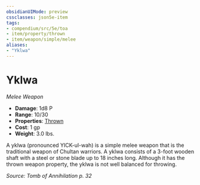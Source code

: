 ```yaml
---
obsidianUIMode: preview
cssclasses: json5e-item
tags:
- compendium/src/5e/toa
- item/property/thrown
- item/weapon/simple/melee
aliases: 
- "Yklwa"
---
```

# Yklwa
*Melee Weapon*  

- **Damage**: 1d8 P
- **Range**: 10/30
- **Properties**: [Thrown](/Systems/5e/rules/item-properties.md#Thrown)
- **Cost**: 1 gp
- **Weight**: 3.0 lbs.

A yklwa (pronounced YICK-ul-wah) is a simple melee weapon that is the traditional weapon of Chultan warriors. A yklwa consists of a 3-foot wooden shaft with a steel or stone blade up to 18 inches long. Although it has the thrown weapon property, the yklwa is not well balanced for throwing.

*Source: Tomb of Annihilation p. 32*